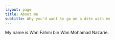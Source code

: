 ```yaml
---
layout: page
title: About me
subtitle: Why you'd want to go on a date with me
---
```


My name is Wan Fahmi bin Wan Mohamad Nazarie. 
